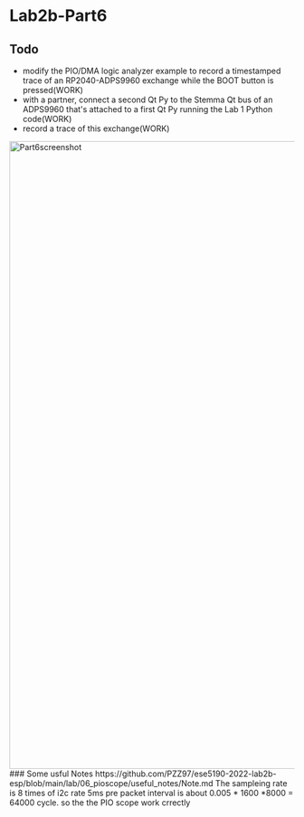 # Lab2b-Part6
## Todo
- modify the PIO/DMA logic analyzer example to record a timestamped trace of an RP2040-ADPS9960 exchange while the BOOT button is pressed(WORK)
- with a partner, connect a second Qt Py to the Stemma Qt bus of an ADPS9960 that's attached to a first Qt Py running the Lab 1 Python code(WORK)
- record a trace of this exchange(WORK)
<img width="1110" alt="Part6screenshot" src="https://user-images.githubusercontent.com/114199800/202325604-0ba4a8df-e78f-4289-808f-e5ee0e98c8d4.png">
### Some usful Notes
https://github.com/PZZ97/ese5190-2022-lab2b-esp/blob/main/lab/06_pioscope/useful_notes/Note.md
The sampleing rate is 8 times of i2c rate
5ms pre packet interval is about 0.005 * 1600 *8000 = 64000 cycle. so the the PIO scope work crrectly
